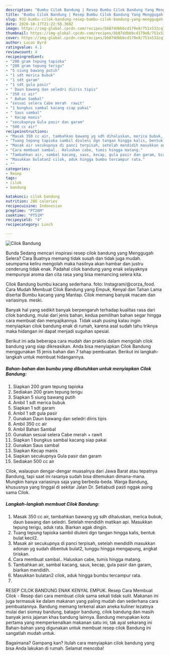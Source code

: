 ```yaml
---
description: "Bumbu Cilok Bandung | Resep Bumbu Cilok Bandung Yang Menggugah Selera"
title: "Bumbu Cilok Bandung | Resep Bumbu Cilok Bandung Yang Menggugah Selera"
slug: 932-bumbu-cilok-bandung-resep-bumbu-cilok-bandung-yang-menggugah-selera
date: 2020-10-17T21:22:58.360Z
image: https://img-global.cpcdn.com/recipes/bb87ddbbbcd179e8/751x532cq70/cilok-bandung-foto-resep-utama.jpg
thumbnail: https://img-global.cpcdn.com/recipes/bb87ddbbbcd179e8/751x532cq70/cilok-bandung-foto-resep-utama.jpg
cover: https://img-global.cpcdn.com/recipes/bb87ddbbbcd179e8/751x532cq70/cilok-bandung-foto-resep-utama.jpg
author: Lucas Byrd
ratingvalue: 4.1
reviewcount: 4
recipeingredient:
- "200 gram tepung tapioka"
- "200 gram tepung terigu"
- "5 siung bawang putih"
- "1 sdt merica bubuk"
- "1 sdt garam"
- "1 sdt gula pasir"
- " Daun bawang dan seledri diiris tipis"
- "350 cc air"
- " Bahan Sambal"
- "sesuai selera Cabe merah  rawit"
- "1 bungkus sambal kacang siap pakai"
- " Saus sambal"
- " Kecap manis"
- "secukupnya Gula pasir dan garam"
- "500 cc air"
recipeinstructions:
- "Masak 350 cc air, tambahkan bawang yg sdh dihaluskan, merica bubuk, daun bawang dan seledri. Setelah mendidih matikan api. Masukkan tepung terigu, aduk rata. Biarkan agak dingin."
- "Tuang tepung tapioka sambil diuleni dgn tangan hingga kalis, bentuk bulat kecil2."
- "Masak air secukupnya di panci terpisah, setelah mendidih masukkan adonan yg sudah dibentuk bulat2, tunggu hingga mengapung, angkat tiriskan."
- "Cara membuat sambal.. Haluskan cabe, tumis hingga matang."
- "Tambahkan air, sambal kacang, saus, kecap, gula pasir dan garam, biarkan mendidih."
- "Masukkan bulatan2 cilok, aduk hingga bumbu tercampur rata."
- ""
categories:
- Resep
tags:
- cilok
- bandung

katakunci: cilok bandung 
nutrition: 286 calories
recipecuisine: Indonesian
preptime: "PT26M"
cooktime: "PT51M"
recipeyield: "4"
recipecategory: Lunch

---
```



![Cilok Bandung](https://img-global.cpcdn.com/recipes/bb87ddbbbcd179e8/751x532cq70/cilok-bandung-foto-resep-utama.jpg)

Bunda Sedang mencari inspirasi resep cilok bandung yang Menggugah Selera? Cara Buatnya memang tidak susah dan tidak juga mudah. seumpama keliru mengolah maka hasilnya akan hambar dan justru cenderung tidak enak. Padahal cilok bandung yang enak selayaknya mempunyai aroma dan cita rasa yang bisa memancing selera kita.

Cilok Bandung bumbu kacang sederhana. foto: Instagram/@corza_food. Cara Mudah Membuat Cilok Bandung yang Empuk, Kenyal dan Tahan Lama disertai Bumbu kacang yang Mantap. Cilok memang banyak macam dan variasinya. meski.

Banyak hal yang sedikit banyak berpengaruh terhadap kualitas rasa dari cilok bandung, mulai dari jenis bahan, kedua pemilihan bahan segar hingga cara membuat dan menyajikannya. Tidak usah pusing kalau ingin menyiapkan cilok bandung enak di rumah, karena asal sudah tahu triknya maka hidangan ini dapat menjadi suguhan spesial.


Berikut ini ada beberapa cara mudah dan praktis dalam mengolah cilok bandung yang siap dikreasikan. Anda bisa menyiapkan Cilok Bandung menggunakan 15 jenis bahan dan 7 tahap pembuatan. Berikut ini langkah-langkah untuk membuat hidangannya.

<!--inarticleads1-->

##### Bahan-bahan dan bumbu yang dibutuhkan untuk menyiapkan Cilok Bandung:

1. Siapkan 200 gram tepung tapioka
1. Sediakan 200 gram tepung terigu
1. Siapkan 5 siung bawang putih
1. Ambil 1 sdt merica bubuk
1. Siapkan 1 sdt garam
1. Ambil 1 sdt gula pasir
1. Gunakan  Daun bawang dan seledri diiris tipis
1. Ambil 350 cc air
1. Ambil  Bahan Sambal
1. Gunakan sesuai selera Cabe merah + rawit
1. Siapkan 1 bungkus sambal kacang siap pakai
1. Gunakan  Saus sambal
1. Siapkan  Kecap manis
1. Siapkan secukupnya Gula pasir dan garam
1. Sediakan 500 cc air


Cilok, walaupun dengar-dengar muasalnya dari Jawa Barat atau tepatnya Bandung, tapi saat ini rasanya sudah bisa ditemukan dimana-mana. Mungkin hanya variasinya saja yang berbeda-beda. Warga Bandung, khususnya yang tinggal di sekitar Jalan Dr. Setiabudi pasti nggak asing sama Cilok. 

<!--inarticleads2-->

##### Langkah-langkah membuat Cilok Bandung:

1. Masak 350 cc air, tambahkan bawang yg sdh dihaluskan, merica bubuk, daun bawang dan seledri. Setelah mendidih matikan api. Masukkan tepung terigu, aduk rata. Biarkan agak dingin.
1. Tuang tepung tapioka sambil diuleni dgn tangan hingga kalis, bentuk bulat kecil2.
1. Masak air secukupnya di panci terpisah, setelah mendidih masukkan adonan yg sudah dibentuk bulat2, tunggu hingga mengapung, angkat tiriskan.
1. Cara membuat sambal.. Haluskan cabe, tumis hingga matang.
1. Tambahkan air, sambal kacang, saus, kecap, gula pasir dan garam, biarkan mendidih.
1. Masukkan bulatan2 cilok, aduk hingga bumbu tercampur rata.
1. 


RESEP CILOK BANDUNG ENAK KENYAL EMPUK. Resep Cara Membuat Cilok - Resep dari cara membuat cilok sama sekali tidak sulit. Makanan ini juga termasuk ke dalam makanan yang paling mudah dan sederhana cara pembuatannya. Bandung memang terkenal akan aneka kuliner lezatnya mulai dari siomay bandung, batagor bandung, cilok bandung dan masih banyak jenis jajanan khas bandung lainnya. Bandung merupakan kota pertama yang memperkenalkan makanan satu ini, tak ayal sekarang ini Bahan-bahan yang digunakan untuk membuat resep cilok Bandung ini sangatlah mudah untuk. 

Bagaimana? Gampang kan? Itulah cara menyiapkan cilok bandung yang bisa Anda lakukan di rumah. Selamat mencoba!
